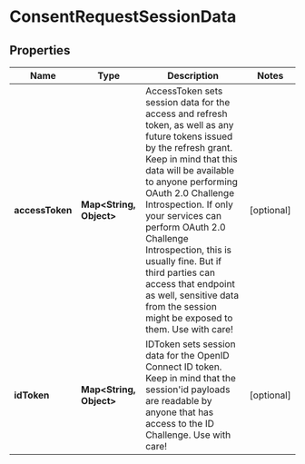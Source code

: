 
# ConsentRequestSessionData

## Properties
Name | Type | Description | Notes
------------ | ------------- | ------------- | -------------
**accessToken** | **Map&lt;String, Object&gt;** | AccessToken sets session data for the access and refresh token, as well as any future tokens issued by the refresh grant. Keep in mind that this data will be available to anyone performing OAuth 2.0 Challenge Introspection. If only your services can perform OAuth 2.0 Challenge Introspection, this is usually fine. But if third parties can access that endpoint as well, sensitive data from the session might be exposed to them. Use with care! |  [optional]
**idToken** | **Map&lt;String, Object&gt;** | IDToken sets session data for the OpenID Connect ID token. Keep in mind that the session&#39;id payloads are readable by anyone that has access to the ID Challenge. Use with care! |  [optional]



